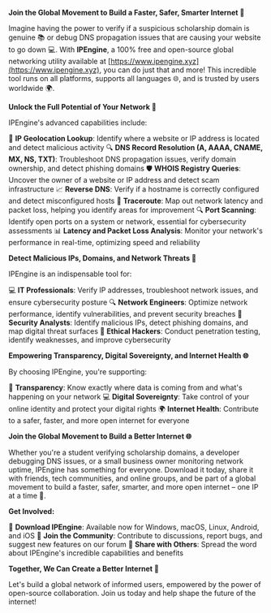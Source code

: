 **Join the Global Movement to Build a Faster, Safer, Smarter Internet 🔀**

Imagine having the power to verify if a suspicious scholarship domain is genuine 📚 or debug DNS propagation issues that are causing your website to go down 💻. With **IPEngine**, a 100% free and open-source global networking utility available at [https://www.ipengine.xyz](https://www.ipengine.xyz), you can do just that and more! This incredible tool runs on all platforms, supports all languages 🌐, and is trusted by users worldwide 🌍.

**Unlock the Full Potential of Your Network 🔑**

IPEngine's advanced capabilities include:

📡 **IP Geolocation Lookup**: Identify where a website or IP address is located and detect malicious activity
🔍 **DNS Record Resolution (A, AAAA, CNAME, MX, NS, TXT)**: Troubleshoot DNS propagation issues, verify domain ownership, and detect phishing domains
🛡️ **WHOIS Registry Queries**: Uncover the owner of a website or IP address and detect scam infrastructure
📈 **Reverse DNS**: Verify if a hostname is correctly configured and detect misconfigured hosts
🚀 **Traceroute**: Map out network latency and packet loss, helping you identify areas for improvement
🔍 **Port Scanning**: Identify open ports on a system or network, essential for cybersecurity assessments
📊 **Latency and Packet Loss Analysis**: Monitor your network's performance in real-time, optimizing speed and reliability

**Detect Malicious IPs, Domains, and Network Threats 🔴**

IPEngine is an indispensable tool for:

💻 **IT Professionals**: Verify IP addresses, troubleshoot network issues, and ensure cybersecurity posture
🔍 **Network Engineers**: Optimize network performance, identify vulnerabilities, and prevent security breaches
🚨 **Security Analysts**: Identify malicious IPs, detect phishing domains, and map digital threat surfaces
💼 **Ethical Hackers**: Conduct penetration testing, identify weaknesses, and improve cybersecurity

**Empowering Transparency, Digital Sovereignty, and Internet Health 🌐**

By choosing IPEngine, you're supporting:

🌟 **Transparency**: Know exactly where data is coming from and what's happening on your network
💻 **Digital Sovereignty**: Take control of your online identity and protect your digital rights
🌍 **Internet Health**: Contribute to a safer, faster, and more open internet for everyone

**Join the Global Movement to Build a Better Internet 🌐**

Whether you're a student verifying scholarship domains, a developer debugging DNS issues, or a small business owner monitoring network uptime, IPEngine has something for everyone. Download it today, share it with friends, tech communities, and online groups, and be part of a global movement to build a faster, safer, smarter, and more open internet – one IP at a time 🔀.

**Get Involved:**

📲 **Download IPEngine**: Available now for Windows, macOS, Linux, Android, and iOS
🤝 **Join the Community**: Contribute to discussions, report bugs, and suggest new features on our forum
💬 **Share with Others**: Spread the word about IPEngine's incredible capabilities and benefits

**Together, We Can Create a Better Internet 🔀**

Let's build a global network of informed users, empowered by the power of open-source collaboration. Join us today and help shape the future of the internet!